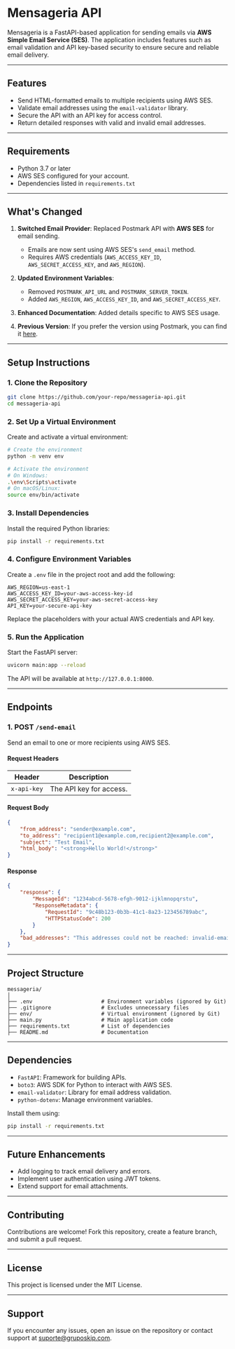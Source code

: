 # **Mensageria API**

Mensageria is a FastAPI-based application for sending emails via **AWS Simple Email Service (SES)**. The application includes features such as email validation and API key-based security to ensure secure and reliable email delivery.

---

## **Features**
- Send HTML-formatted emails to multiple recipients using AWS SES.
- Validate email addresses using the `email-validator` library.
- Secure the API with an API key for access control.
- Return detailed responses with valid and invalid email addresses.

---

## **Requirements**
- Python 3.7 or later
- AWS SES configured for your account.
- Dependencies listed in `requirements.txt`

---
## **What's Changed**
1. **Switched Email Provider**: Replaced Postmark API with **AWS SES** for email sending.
   - Emails are now sent using AWS SES's `send_email` method.
   - Requires AWS credentials (`AWS_ACCESS_KEY_ID`, `AWS_SECRET_ACCESS_KEY`, and `AWS_REGION`).

2. **Updated Environment Variables**:
   - Removed `POSTMARK_API_URL` and `POSTMARK_SERVER_TOKEN`.
   - Added `AWS_REGION`, `AWS_ACCESS_KEY_ID`, and `AWS_SECRET_ACCESS_KEY`.

3. **Enhanced Documentation**: Added details specific to AWS SES usage.

4. **Previous Version**: If you prefer the version using Postmark, you can find it [here](https://github.com/devEduardoLemos/mensageria/tree/createAPI).

---

## **Setup Instructions**

### **1. Clone the Repository**
```bash
git clone https://github.com/your-repo/messageria-api.git
cd messageria-api
```

### **2. Set Up a Virtual Environment**
Create and activate a virtual environment:
```bash
# Create the environment
python -m venv env

# Activate the environment
# On Windows:
.\env\Scripts\activate
# On macOS/Linux:
source env/bin/activate
```

### **3. Install Dependencies**
Install the required Python libraries:
```bash
pip install -r requirements.txt
```

### **4. Configure Environment Variables**
Create a `.env` file in the project root and add the following:
```env
AWS_REGION=us-east-1
AWS_ACCESS_KEY_ID=your-aws-access-key-id
AWS_SECRET_ACCESS_KEY=your-aws-secret-access-key
API_KEY=your-secure-api-key
```

Replace the placeholders with your actual AWS credentials and API key.

### **5. Run the Application**
Start the FastAPI server:
```bash
uvicorn main:app --reload
```

The API will be available at `http://127.0.0.1:8000`.

---

## **Endpoints**

### **1. POST `/send-email`**
Send an email to one or more recipients using AWS SES.

#### **Request Headers**
| Header       | Description              |
|--------------|--------------------------|
| `x-api-key`  | The API key for access.  |

#### **Request Body**
```json
{
    "from_address": "sender@example.com",
    "to_address": "recipient1@example.com,recipient2@example.com",
    "subject": "Test Email",
    "html_body": "<strong>Hello World!</strong>"
}
```

#### **Response**
```json
{
    "response": {
        "MessageId": "1234abcd-5678-efgh-9012-ijklmnopqrstu",
        "ResponseMetadata": {
            "RequestId": "9c48b123-0b3b-41c1-8a23-123456789abc",
            "HTTPStatusCode": 200
        }
    },
    "bad_addresses": "This addresses could not be reached: invalid-email@"
}
```

---

## **Project Structure**
```
messageria/
│
├── .env                      # Environment variables (ignored by Git)
├── .gitignore                # Excludes unnecessary files
├── env/                      # Virtual environment (ignored by Git)
├── main.py                   # Main application code
├── requirements.txt          # List of dependencies
├── README.md                 # Documentation
```

---

## **Dependencies**
- `FastAPI`: Framework for building APIs.
- `boto3`: AWS SDK for Python to interact with AWS SES.
- `email-validator`: Library for email address validation.
- `python-dotenv`: Manage environment variables.

Install them using:
```bash
pip install -r requirements.txt
```

---

## **Future Enhancements**
- Add logging to track email delivery and errors.
- Implement user authentication using JWT tokens.
- Extend support for email attachments.

---

## **Contributing**
Contributions are welcome! Fork this repository, create a feature branch, and submit a pull request.

---

## **License**
This project is licensed under the MIT License.

---

## **Support**
If you encounter any issues, open an issue on the repository or contact support at [suporte@gruposkip.com](mailto:suporte@gruposkip.com).

